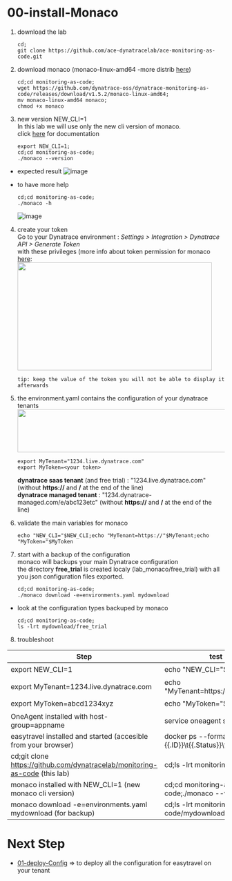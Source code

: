 # 00-install-Monaco
           
1) download the lab  

       cd;
       git clone https://github.com/ace-dynatracelab/ace-monitoring-as-code.git

2) download monaco (monaco-linux-amd64 -more distrib [here](https://github.com/dynatrace-oss/dynatrace-monitoring-as-code/releases/tag/v1.5.2))  

       cd;cd monitoring-as-code;
       wget https://github.com/dynatrace-oss/dynatrace-monitoring-as-code/releases/download/v1.5.2/monaco-linux-amd64;
       mv monaco-linux-amd64 monaco;
       chmod +x monaco

3) new version NEW_CLI=1   
In this lab we will use only the new cli version of monaco.  
click [here](https://github.com/dynatrace-oss/dynatrace-monitoring-as-code#experimental-new-cli) for documentation   

       export NEW_CLI=1;
       cd;cd monitoring-as-code;
       ./monaco --version

- expected result 
![image](https://user-images.githubusercontent.com/40337213/116585744-fdf60480-a918-11eb-891a-8ee23dc1a5fb.png)

- to have more help 

      cd;cd monitoring-as-code;
      ./monaco -h

  ![image](https://user-images.githubusercontent.com/40337213/116579510-bd938800-a912-11eb-9ee9-ef5b32583d59.png)

4) create your token   
Go to your Dynatrace environment :  _Settings > Integration > Dynatrace API > Generate Token_   
with these privileges (more info about token permission for monaco [here](https://github.com/dynatrace-oss/dynatrace-monitoring-as-code#supported-configuration-types-and-token-permissions):  
    <img src="https://user-images.githubusercontent.com/40337213/115959740-ffd15980-a50d-11eb-8f03-9bffeb0b1141.png" width="450" height="250">

       tip: keep the value of the token you will not be able to display it afterwards 

5) the environment.yaml contains the configuration of your dynatrace tenants     
    <img src="https://user-images.githubusercontent.com/40337213/116117875-0520d680-a6bd-11eb-9085-acce6b56b395.png" width="600" height="100">   
  
       export MyTenant="1234.live.dynatrace.com"
       export MyToken=<your token> 

   **dynatrace saas tenant** (and free trial) : "1234.live.dynatrace.com" (without **https://** and **/** at the end of the line)   
   **dynatrace managed tenant** : "1234.dynatrace-managed.com/e/abc123etc" (without **https://** and **/** at the end of the line)   
    
    
6) validate the main variables for monaco   

       echo "NEW_CLI="$NEW_CLI;echo "MyTenant=https://"$MyTenant;echo "MyToken="$MyToken

7) start with a backup of the configuration    
 monaco will backups your main Dynatrace configuration  
 the directory **free_trial** is created localy (lab_monaco/free_trial) with all you json configuration files exported.  
 
       cd;cd monitoring-as-code;
       ./monaco download -e=environments.yaml mydownload
 
 - look at the configuration types backuped by monaco   

       cd;cd monitoring-as-code;
       ls -lrt mydownload/free_trial
       
       
8) troubleshoot

| Step  | test |Status |
| --------------- | --------------- | --------------- | 
| export NEW_CLI=1 | echo "NEW_CLI="$NEW_CLI  | ✔️ |
| export MyTenant=1234.live.dynatrace.com | echo "MyTenant=https://"$MyTenant  | ✔️ |
| export MyToken=abcd1234xyz| echo "MyToken="$MyToken | ✔️ |
| OneAgent installed with host-group=appname | service oneagent status | ✔️ |
| easytravel installed and started (accesible from your browser) | docker ps --format "{{.ID}}\t{{.Status}}\t{{.Names}}" | ✔️ |
| cd;git clone https://github.com/dynatracelab/monitoring-as-code (this lab) | cd;ls -lrt monitoring-as-code | ✔️ |
| monaco installed with NEW_CLI=1 (new monaco cli version) | cd;cd monitoring-as-code;./monaco --version  | ✔️ |
| monaco download -e=environments.yaml mydownload (for backup) | cd;ls -lrt monitoring-as-code/mydownload/free_trial | ✔️ |

# Next Step

- [01-deploy-Config](https://github.com/dynatracelab/monitoring-as-code/tree/main/01-deploy-Config) => to deploy all the configuration for easytravel on your tenant  

